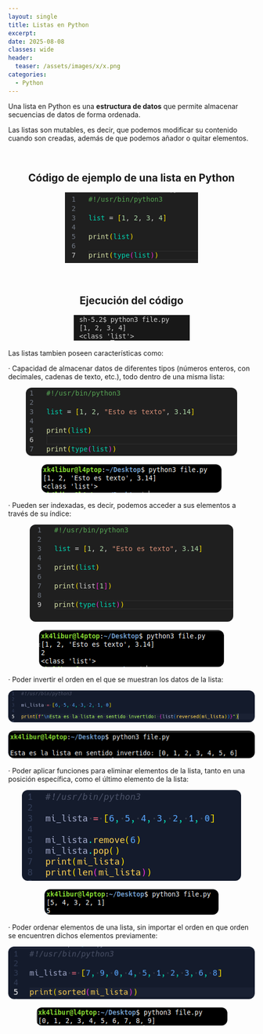 ```yaml
---
layout: single
title: Listas en Python
excerpt: 
date: 2025-08-08
classes: wide
header:
  teaser: /assets/images/x/x.png
categories:
  - Python
---
```


Una lista en Python es una **estructura de datos** que permite almacenar secuencias de datos de forma ordenada. 

Las listas son mutables, es decir, que podemos modificar su contenido cuando son creadas, además de que podemos añador o quitar elementos. 

<br>

<h2 align="center"><strong>Código de ejemplo de una lista en Python</strong></h2>

<p align="center">
  <img src="/assets/images/python/20.png">
</p>

<br>

<h2 align="center"><strong>Ejecución del código</strong></h2>

<p align="center">
  <img src="/assets/images/python/21.png">
</p>

Las listas tambien poseen características como: 

· Capacidad de almacenar datos de diferentes tipos (números enteros, con decimales, cadenas de texto, etc.), todo dentro de una misma lista:

<p align="center">
  <img src="/assets/images/python/22.png" style="border-radius: 12px;">
</p>

<p align="center">
  <img src="/assets/images/python/23.png" style="border-radius: 12px;">
</p>

· Pueden ser indexadas, es decir, podemos acceder a sus elementos a través de su índice: 

<p align="center">
  <img src="/assets/images/python/24.png" style="border-radius: 12px;">
</p>

<p align="center">
  <img src="/assets/images/python/25.png" style="border-radius: 12px;">
</p>

· Poder invertir el orden en el que se muestran los datos de la lista: 

<p align="center">
  <img src="/assets/images/python/26.png" style="border-radius: 12px;">
</p>

<p align="center">
  <img src="/assets/images/python/27.png" style="border-radius: 12px;">
</p>

· Poder aplicar funciones para eliminar elementos de la lista, tanto en una posición específica, como el último elemento de la lista:

<p align="center">
  <img src="/assets/images/python/28.png" style="border-radius: 12px;">
</p>

<p align="center">
  <img src="/assets/images/python/29.png" style="border-radius: 12px;">
</p>

· Poder ordenar elementos de una lista, sin importar el orden en que orden se encuentren dichos elementos previamente:

<p align="center">
  <img src="/assets/images/python/30.png" style="border-radius: 12px;">
</p>

<p align="center">
  <img src="/assets/images/python/31.png" style="border-radius: 12px;">
</p>
